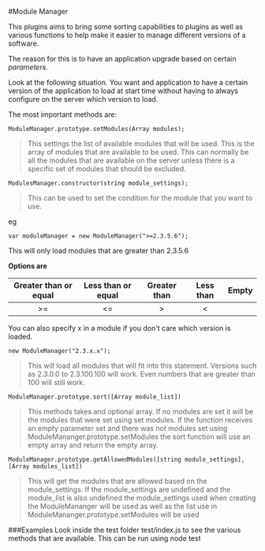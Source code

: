 #Module Manager

This plugins aims to bring some sorting capabilities to plugins as well as various functions to help make it easier to manage different versions of a software.

The reason for this is to have an application upgrade based on certain *parameters*.

Look at the following situation. You want and application to have a certain version of the application to load at start time without having to always configure on the server which version to load.

The most important methods are:

    ModuleManager.prototype.setModules(Array modules);

>This settings the list of available modules that will be used. This is the array of modules that are available to be used. This can normally be all the modules that are available on the server unless there is a specific set of modules that should be excluded.

    ModulesManager.constructor(string module_settings);

>This can be used to set the condition for the module that you want to use.

eg

    var moduleManager = new ModuleManager(">=2.3.5.6");
This will only load modules that are greater than 2.3.5.6

**Options are**

|Greater than or equal |Less than or equal|Greater than|Less than|Empty|
|:--------------------:|:----------------:|:----------:|:-------:|:---:|
|>=                    |<=                |      >     |    <    |     |

You can also specify x in a module if you don't care which version is loaded.

    new ModuleManager("2.3.x.x");

>This will load all modules that will fit into this statement. Versions such as 2.3.0.0 to 2.3.100.100 will work. Even numbers that are greater than 100 will still work.

    ModuleManager.prototype.sort([Array module_list])
>This methods takes and optional array. If no modules are set it will be the modules that were set using set modules. If the function receives an empty parameter set and there was not modules set using ModuleMananger.prototype.setModules the sort function will use an empty array and return the empty array.

    ModuleManager.prototype.getAllowedModules([string module_settings],[Array modules_list])
>This will get the modules that are allowed based on the module_settings. If the module_settings are undefined and the module_list is also undefined the module_settings used when creating the ModuleMananger will be used as well as the list use in ModuleMananger.prototype.setModules will be used

###Examples
Look inside the test folder test/index.js to see the various methods that are available.
This can be run using node test